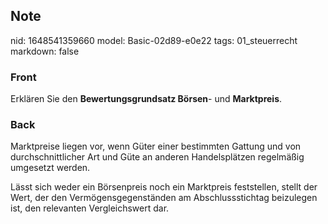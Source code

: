 ## Note
nid: 1648541359660
model: Basic-02d89-e0e22
tags: 01_steuerrecht
markdown: false

### Front
Erklären Sie den <b>Bewertungsgrundsatz Börsen</b>- und
<b>Marktpreis</b>.

### Back
Marktpreise liegen vor, wenn Güter einer bestimmten Gattung und von durchschnittlicher Art und Güte an anderen Handelsplätzen regelmäßig umgesetzt werden. 

Lässt sich weder ein Börsenpreis noch ein Marktpreis feststellen, stellt der Wert, der den Vermögensgegenständen am Abschlussstichtag beizulegen ist, den relevanten Vergleichswert dar.
